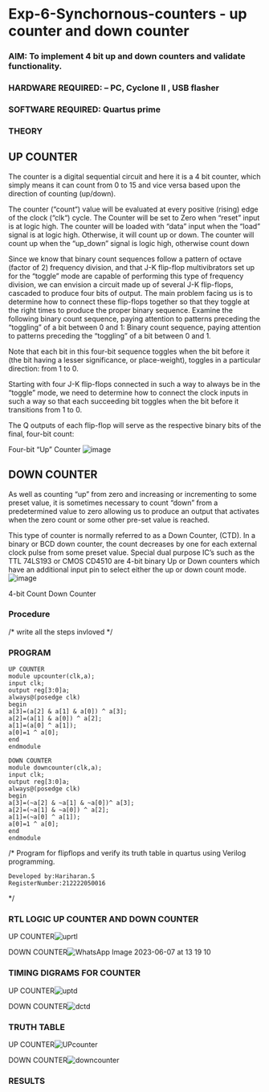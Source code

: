 # Exp-6-Synchornous-counters - up counter and down counter 
### AIM: To implement 4 bit up and down counters and validate  functionality.
### HARDWARE REQUIRED:  – PC, Cyclone II , USB flasher
### SOFTWARE REQUIRED:   Quartus prime
### THEORY 

## UP COUNTER 
The counter is a digital sequential circuit and here it is a 4 bit counter, which simply means it can count from 0 to 15 and vice versa based upon the direction of counting (up/down). 

The counter (“count“) value will be evaluated at every positive (rising) edge of the clock (“clk“) cycle.
The Counter will be set to Zero when “reset” input is at logic high.
The counter will be loaded with “data” input when the “load” signal is at logic high. Otherwise, it will count up or down.
The counter will count up when the “up_down” signal is logic high, otherwise count down

Since we know that binary count sequences follow a pattern of octave (factor of 2) frequency division, and that J-K flip-flop multivibrators set up for the “toggle” mode are capable of performing this type of frequency division, we can envision a circuit made up of several J-K flip-flops, cascaded to produce four bits of output.
The main problem facing us is to determine how to connect these flip-flops together so that they toggle at the right times to produce the proper binary sequence.
Examine the following binary count sequence, paying attention to patterns preceding the “toggling” of a bit between 0 and 1:
Binary count sequence, paying attention to patterns preceding the “toggling” of a bit between 0 and 1.

Note that each bit in this four-bit sequence toggles when the bit before it (the bit having a lesser significance, or place-weight), toggles in a particular direction: from 1 to 0.



 
 

Starting with four J-K flip-flops connected in such a way to always be in the “toggle” mode, we need to determine how to connect the clock inputs in such a way so that each succeeding bit toggles when the bit before it transitions from 1 to 0.

The Q outputs of each flip-flop will serve as the respective binary bits of the final, four-bit count:

 
 

Four-bit “Up” Counter
![image](https://user-images.githubusercontent.com/36288975/169644758-b2f4339d-9532-40c5-af40-8f4f8c942e2c.png)



## DOWN COUNTER 

As well as counting “up” from zero and increasing or incrementing to some preset value, it is sometimes necessary to count “down” from a predetermined value to zero allowing us to produce an output that activates when the zero count or some other pre-set value is reached.

This type of counter is normally referred to as a Down Counter, (CTD). In a binary or BCD down counter, the count decreases by one for each external clock pulse from some preset value. Special dual purpose IC’s such as the TTL 74LS193 or CMOS CD4510 are 4-bit binary Up or Down counters which have an additional input pin to select either the up or down count mode.
![image](https://user-images.githubusercontent.com/36288975/169644844-1a14e123-7228-4ed8-81a9-eb937dff4ac8.png)


4-bit Count Down Counter
### Procedure
/* write all the steps invloved */



### PROGRAM 
```
UP COUNTER
module upcounter(clk,a);
input clk;
output reg[3:0]a;
always@(posedge clk)
begin
a[3]=(a[2] & a[1] & a[0]) ^ a[3];
a[2]=(a[1] & a[0]) ^ a[2];
a[1]=(a[0] ^ a[1]);
a[0]=1 ^ a[0];
end
endmodule

DOWN COUNTER
module downcounter(clk,a);
input clk;
output reg[3:0]a;
always@(posedge clk)
begin
a[3]=(~a[2] & ~a[1] & ~a[0])^ a[3];
a[2]=(~a[1] & ~a[0]) ^ a[2];
a[1]=(~a[0] ^ a[1]);
a[0]=1 ^ a[0];
end
endmodule
````
/*
Program for flipflops  and verify its truth table in quartus using Verilog programming.
```
Developed by:Hariharan.S
RegisterNumber:212222050016
```
*/






### RTL LOGIC UP COUNTER AND DOWN COUNTER  
UP COUNTER![uprtl](https://github.com/Hariharan2004S/Exp-7-Synchornous-counters-/assets/123146156/44547ec2-eaf8-4cfa-a21f-a9a04ed1b4e2)

DOWN COUNTER![WhatsApp Image 2023-06-07 at 13 19 10](https://github.com/Hariharan2004S/Exp-7-Synchornous-counters-/assets/123146156/65c8505e-1ac0-4ada-8c81-d092274cd56c)









### TIMING DIGRAMS FOR COUNTER  
UP COUNTER![uptd](https://github.com/Hariharan2004S/Exp-7-Synchornous-counters-/assets/123146156/12b46c76-3e4c-43c4-99a8-70486f241449)


DOWN COUNTER![dctd](https://github.com/Hariharan2004S/Exp-7-Synchornous-counters-/assets/123146156/8cbbfae6-3d04-4983-8f99-0f54d102e2be)





### TRUTH TABLE
UP COUNTER![UPcounter](https://github.com/Hariharan2004S/Exp-7-Synchornous-counters-/assets/123146156/42fc32ed-172d-4067-a03f-f4e70ef59836)


DOWN COUNTER![downcounter](https://github.com/Hariharan2004S/Exp-7-Synchornous-counters-/assets/123146156/d4e8de51-8e4c-4a0f-9316-3ff8ecde2bd0)




### RESULTS 
